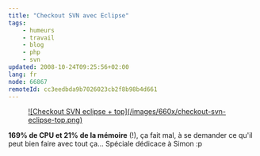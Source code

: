 ```yaml
---
title: "Checkout SVN avec Eclipse"
tags:
    - humeurs
    - travail
    - blog
    - php
    - svn
updated: 2008-10-24T09:25:56+02:00
lang: fr
node: 66867
remoteId: cc3eedbda9b7026023cb2f8b98b4d661
---
```

<figure class="object-center"><a href="/images/checkout-svn-eclipse-top.png">![Checkout SVN eclipse + top](/images/660x/checkout-svn-eclipse-top.png)
</a></figure>


**169% de CPU et 21% de la mémoire** (!), ça fait mal, à se demander ce qu'il peut bien faire avec tout ça... Spéciale dédicace à Simon :p

